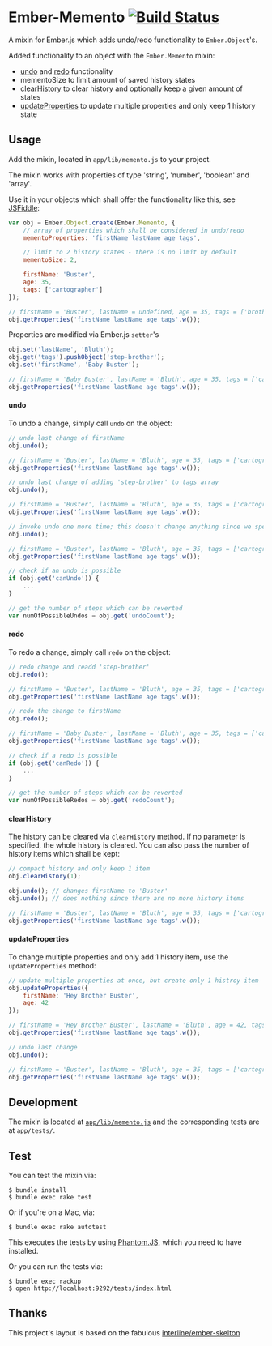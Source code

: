 Ember-Memento [![Build Status](https://secure.travis-ci.org/pangratz/ember-memento.png)](http://travis-ci.org/pangratz/ember-memento)
==============

A mixin for Ember.js which adds undo/redo functionality to `Ember.Object`'s.

Added functionality to an object with the `Ember.Memento` mixin:

* [undo](#undo) and [redo](#redo) functionality
* mementoSize to limit amount of saved history states
* [clearHistory](#clearhistory) to clear history and optionally keep a given amount of states
* [updateProperties](#updateproperties) to update multiple properties and only keep 1 history state

Usage
-----

Add the mixin, located in `app/lib/memento.js` to your project.

The mixin works with properties of type 'string', 'number', 'boolean' and 'array'.

Use it in your objects which shall offer the functionality like this, see [JSFiddle](http://jsfiddle.net/pangratz666/Dbvhe/):

```javascript
var obj = Ember.Object.create(Ember.Memento, {
    // array of properties which shall be considered in undo/redo
    mementoProperties: 'firstName lastName age tags',

    // limit to 2 history states - there is no limit by default
    mementoSize: 2,

    firstName: 'Buster',
    age: 35,
    tags: ['cartographer']
});

// firstName = 'Buster', lastName = undefined, age = 35, tags = ['brother', 'cartographer']
obj.getProperties('firstName lastName age tags'.w());
```

Properties are modified via Ember.js `setter`'s

```javascript
obj.set('lastName', 'Bluth');
obj.get('tags').pushObject('step-brother');
obj.set('firstName', 'Baby Buster');

// firstName = 'Baby Buster', lastName = 'Bluth', age = 35, tags = ['cartographer', 'step-brother']
obj.getProperties('firstName lastName age tags'.w());
```

#### undo

To undo a change, simply call `undo` on the object:

```javascript
// undo last change of firstName
obj.undo();

// firstName = 'Buster', lastName = 'Bluth', age = 35, tags = ['cartographer', 'step-brother']
obj.getProperties('firstName lastName age tags'.w());

// undo last change of adding 'step-brother' to tags array
obj.undo();

// firstName = 'Buster', lastName = 'Bluth', age = 35, tags = ['cartographer']
obj.getProperties('firstName lastName age tags'.w());

// invoke undo one more time; this doesn't change anything since we specified mementoSize = 2
obj.undo();

// firstName = 'Buster', lastName = 'Bluth', age = 35, tags = ['cartographer']
obj.getProperties('firstName lastName age tags'.w());

// check if an undo is possible
if (obj.get('canUndo')) {
    ...
}

// get the number of steps which can be reverted
var numOfPossibleUndos = obj.get('undoCount');
```

#### redo

To redo a change, simply call `redo` on the object:

```javascript
// redo change and readd 'step-brother'
obj.redo();

// firstName = 'Buster', lastName = 'Bluth', age = 35, tags = ['cartographer', 'step-brother']
obj.getProperties('firstName lastName age tags'.w());

// redo the change to firstName
obj.redo();

// firstName = 'Baby Buster', lastName = 'Bluth', age = 35, tags = ['cartographer', 'step-brother']
obj.getProperties('firstName lastName age tags'.w());

// check if a redo is possible
if (obj.get('canRedo')) {
    ...
}

// get the number of steps which can be reverted
var numOfPossibleRedos = obj.get('redoCount');

```

#### clearHistory

The history can be cleared via `clearHistory` method. If no parameter is specified, the whole history is cleared. You can also pass the number of history items which shall be kept:

```javascript
// compact history and only keep 1 item
obj.clearHistory(1);

obj.undo(); // changes firstName to 'Buster'
obj.undo(); // does nothing since there are no more history items

// firstName = 'Buster', lastName = 'Bluth', age = 35, tags = ['cartographer', 'step-brother']
obj.getProperties('firstName lastName age tags'.w());
```

#### updateProperties

To change multiple properties and only add 1 history item, use the `updateProperties` method:

```javascript
// update multiple properties at once, but create only 1 histroy item
obj.updateProperties({
    firstName: 'Hey Brother Buster',
    age: 42
});

// firstName = 'Hey Brother Buster', lastName = 'Bluth', age = 42, tags = ['cartographer', 'step-brother']
obj.getProperties('firstName lastName age tags'.w());

// undo last change
obj.undo();

// firstName = 'Buster', lastName = 'Bluth', age = 35, tags = ['cartographer', 'step-brother']
obj.getProperties('firstName lastName age tags'.w());
```

Development
-----------

The mixin is located at [`app/lib/memento.js`](https://github.com/pangratz/ember-memento/blob/master/app/lib/memento.js) and the corresponding tests are at `app/tests/`.

Test
----

You can test the mixin via:

    $ bundle install 
    $ bundle exec rake test

Or if you're on a Mac, via:

    $ bundle exec rake autotest

This executes the tests by using [Phantom.JS](http://www.phantomjs.org/), which you need to have installed.

Or you can run the tests via:

    $ bundle exec rackup
    $ open http://localhost:9292/tests/index.html


Thanks
------

This project's layout is based on the fabulous [interline/ember-skelton](https://github.com/interline/ember-skeleton)